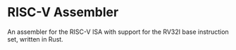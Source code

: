 # RISC-V Assembler
An assembler for the RISC-V ISA with support for the RV32I base instruction set, written in Rust.  